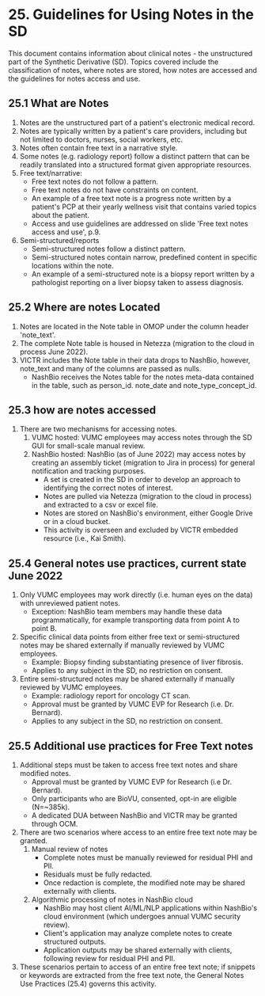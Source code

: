 # 25.  Guidelines for Using Notes in the SD

This document contains information about clinical notes - the unstructured part of the Synthetic Derivative (SD). Topics covered include the classification of notes, where notes are stored, how notes are accessed and the guidelines for notes access and use. 

## 25.1 What are Notes

1. Notes are the unstructured part of a patient's electronic medical record.
2. Notes are typically written by a patient's care providers, including but not limited to doctors, nurses, social workers, etc.
3. Notes often contain free text in a narrative style.
4. Some notes (e.g. radiology report) follow a distinct pattern that can be readily translated into a structured format given appropriate resources.
5. Free text/narrative:
	* Free text notes do not follow a pattern.
	* Free text notes do not have constraints on content.
	* An example of a free text note is a progress note written by a patient's PCP at their yearly wellness visit that contains varied topics about the patient. 
	* Access and use guidelines are addressed on slide 'Free text notes access and use', p.9.
6. Semi-structured/reports
	* Semi-structured notes follow a distinct pattern.
	* Semi-structured notes contain narrow, predefined content in specific locations within the note.
	* An example of a semi-structured note is a biopsy report written by a pathologist reporting on a liver biopsy taken to assess diagnosis.

## 25.2 Where are notes Located

1. Notes are located in the Note table in OMOP under the column header 'note_text'.
2. The complete Note table is housed in Netezza (migration to the cloud in process June 2022).
3. VICTR includes the Note table in their data drops to NashBio, however, note_text and many of the columns are passed as nulls.
	* NashBio receives the Notes table for the notes meta-data contained in the table, such as person_id. note_date and note_type_concept_id.

## 25.3 how are notes accessed

1. There are two mechanisms for accessing notes.
	1. VUMC hosted: VUMC employees may access notes through the SD GUI for small-scale manual review.
	2. NashBio hosted: NashBio (as of June 2022) may access notes by creating an assembly ticket (migration to Jira in process) for general notification and tracking purposes.
		* A set is created in the SD in order to develop an approach to identifying the correct notes of interest.
		* Notes are pulled via Netezza (migration to the cloud in process) and extracted to a csv or excel file.
		* Notes are stored on NashBio's environment, either Google Drive or in a cloud bucket.
		* This activity is overseen and excluded by VICTR embedded resource (i.e., Kai Smith).

## 25.4 General notes use practices, current state June 2022

1. Only VUMC employees may work directly (i.e. human eyes on the data) with unreviewed patient notes.
	* Exception: NashBio team members may handle these data programmatically, for example transporting data from point A to point B.
2. Specific clinical data points from either free text or semi-structured notes may be shared externally if manually reviewed by VUMC employees. 
	* Example: Biopsy finding substantiating presence of liver fibrosis.
	* Applies to any subject in the SD, no restriction on consent.
3. Entire semi-structured notes may be shared externally if manually reviewed by VUMC employees.
	* Example: radiology report for oncology CT scan.
	* Approval must be granted by VUMC EVP for Research (i.e. Dr. Bernard).
	* Applies to any subject in the SD, no restriction on consent.

## 25.5 Additional use practices for Free Text notes

1. Additional steps must be taken to access free text notes and share modified notes.
	* Approval must be granted by VUMC EVP for Research (i.e Dr. Bernard). 
	* Only participants who are BioVU, consented, opt-in are eligible (N=~385k).
	* A dedicated DUA between NashBio and VICTR may be granted through OCM.
2. There are two scenarios where access to an entire free text note may be granted.
	1. Manual review of notes
		* Complete notes must be manually reviewed for residual PHI and PII.
		* Residuals must be fully redacted. 
		* Once redaction is complete, the modified note may be shared externally with clients.
	2. Algorithmic processing of notes in NashBio cloud
		* NashBio may host client AI/ML/NLP applications within NashBio's cloud environment (which undergoes annual VUMC security review).
		* Client's application may analyze complete notes to create structured outputs. 
		* Application outputs may be shared externally with clients, following review for residual PHI and PII.
3. These scenarios pertain to access of an entire free text note; if snippets or keywords are extracted from the free text note, the General Notes Use Practices (25.4) governs this activity.

